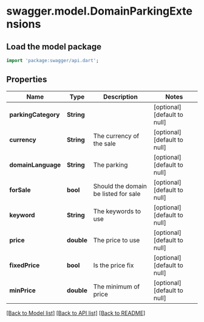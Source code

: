 # swagger.model.DomainParkingExtensions

## Load the model package
```dart
import 'package:swagger/api.dart';
```

## Properties
Name | Type | Description | Notes
------------ | ------------- | ------------- | -------------
**parkingCategory** | **String** |  | [optional] [default to null]
**currency** | **String** | The currency of the sale | [optional] [default to null]
**domainLanguage** | **String** | The parking | [optional] [default to null]
**forSale** | **bool** | Should the domain be listed for sale | [optional] [default to null]
**keyword** | **String** | The keywords to use | [optional] [default to null]
**price** | **double** | The price to use | [optional] [default to null]
**fixedPrice** | **bool** | Is the price fix | [optional] [default to null]
**minPrice** | **double** | The minimum of price | [optional] [default to null]

[[Back to Model list]](../README.md#documentation-for-models) [[Back to API list]](../README.md#documentation-for-api-endpoints) [[Back to README]](../README.md)


